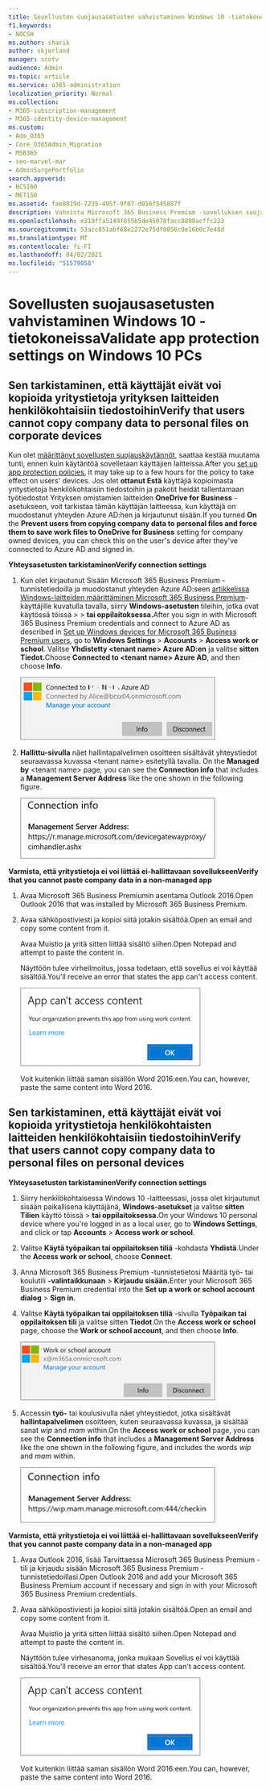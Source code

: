 ```yaml
---
title: Sovellusten suojausasetusten vahvistaminen Windows 10 -tietokoneissa
f1.keywords:
- NOCSH
ms.author: sharik
author: skjerland
manager: scotv
audience: Admin
ms.topic: article
ms.service: o365-administration
localization_priority: Normal
ms.collection:
- M365-subscription-management
- M365-identity-device-management
ms.custom:
- Adm_O365
- Core_O365Admin_Migration
- MSB365
- seo-marvel-mar
- AdminSurgePortfolio
search.appverid:
- BCS160
- MET150
ms.assetid: fae8819d-7235-495f-9f07-d016f545887f
description: Vahvista Microsoft 365 Business Premium -sovelluksen suojausasetukset Windows 10 -laitteissa ja varmista, että käyttäjät eivät voi kopioida yritystietoja henkilökohtaisiin tiedostoihin tai ei-hallittuihin sovelluksiin.
ms.openlocfilehash: e319ffa5149f055b5de45078facc8899acffc223
ms.sourcegitcommit: 53acc851abf68e2272e75df0856c0e16b0c7e48d
ms.translationtype: MT
ms.contentlocale: fi-FI
ms.lasthandoff: 04/02/2021
ms.locfileid: "51579858"
---
```

# <a name="validate-app-protection-settings-on-windows-10-pcs"></a><span data-ttu-id="f97c2-103">Sovellusten suojausasetusten vahvistaminen Windows 10 -tietokoneissa</span><span class="sxs-lookup"><span data-stu-id="f97c2-103">Validate app protection settings on Windows 10 PCs</span></span>

## <a name="verify-that-users-cannot-copy-company-data-to-personal-files-on-corporate-devices"></a><span data-ttu-id="f97c2-104">Sen tarkistaminen, että käyttäjät eivät voi kopioida yritystietoja yrityksen laitteiden henkilökohtaisiin tiedostoihin</span><span class="sxs-lookup"><span data-stu-id="f97c2-104">Verify that users cannot copy company data to personal files on corporate devices</span></span>

<span data-ttu-id="f97c2-105">Kun olet [määrittänyt sovellusten suojauskäytännöt](protection-settings-for-windows-10-devices.md), saattaa kestää muutama tunti, ennen kuin käytäntöä sovelletaan käyttäjien laitteissa.</span><span class="sxs-lookup"><span data-stu-id="f97c2-105">After you [set up app protection policies](protection-settings-for-windows-10-devices.md), it may take up to a few hours for the policy to take effect on users' devices.</span></span> <span data-ttu-id="f97c2-106">Jos olet **ottanut Estä** käyttäjiä kopioimasta yritystietoja henkilökohtaisiin tiedostoihin ja pakotit heidät tallentamaan työtiedostot Yrityksen omistamien laitteiden **OneDrive for Business** -asetukseen, voit tarkistaa tämän käyttäjän laitteessa, kun käyttäjä on muodostanut yhteyden Azure AD:hen ja kirjautunut sisään.</span><span class="sxs-lookup"><span data-stu-id="f97c2-106">If you turned **On** the **Prevent users from copying company data to personal files and force them to save work files to OneDrive for Business** setting for company owned devices, you can check this on the user's device after they've connected to Azure AD and signed in.</span></span> 
  
 <span data-ttu-id="f97c2-107">**Yhteysasetusten tarkistaminen**</span><span class="sxs-lookup"><span data-stu-id="f97c2-107">**Verify connection settings**</span></span>
  
1. <span data-ttu-id="f97c2-108">Kun olet kirjautunut Sisään Microsoft 365 Business Premium -tunnistetiedoilla ja muodostanut yhteyden Azure AD:seen [artikkelissa Windows-laitteiden määrittäminen Microsoft 365 Business Premium](set-up-windows-devices.md)-käyttäjille kuvatulla tavalla, siirry **Windows-asetusten** tileihin, jotka ovat käytössä töissä \>  \> **tai oppilaitoksessa.**</span><span class="sxs-lookup"><span data-stu-id="f97c2-108">After you sign in with Microsoft 365 Business Premium credentials and connect to Azure AD as described in [Set up Windows devices for Microsoft 365 Business Premium users](set-up-windows-devices.md), go to **Windows Settings** \> **Accounts** \> **Access work or school**.</span></span> <span data-ttu-id="f97c2-109">Valitse **Yhdistetty \<tenant name\> Azure AD:en** ja valitse **sitten Tiedot.**</span><span class="sxs-lookup"><span data-stu-id="f97c2-109">Choose **Connected to \<tenant name\> Azure AD**, and then choose **Info**.</span></span>
    
    ![Click or tap Info on the Connected to Azure AD dialog.](../media/a36ede2b-d1a0-4d4e-8ea7-af39b4b63890.png)
  
2. <span data-ttu-id="f97c2-111">**Hallittu-sivulla** näet hallintapalvelimen osoitteen sisältävät yhteystiedot seuraavassa kuvassa \<tenant name\>  esitetyllä tavalla. </span><span class="sxs-lookup"><span data-stu-id="f97c2-111">On the **Managed by** \<tenant name\> page, you can see the **Connection info** that includes a **Management Server Address** like the one shown in the following figure.</span></span> 
    
    ![Managed by page shows connection info of the device manager URL.](../media/47515a8e-2d0c-4bea-99f0-6b2545b88a11.png)
  
 <span data-ttu-id="f97c2-113">**Varmista, että yritystietoja ei voi liittää ei-hallittavaan sovellukseen**</span><span class="sxs-lookup"><span data-stu-id="f97c2-113">**Verify that you cannot paste company data in a non-managed app**</span></span>
  
1. <span data-ttu-id="f97c2-114">Avaa Microsoft 365 Business Premiumin asentama Outlook 2016.</span><span class="sxs-lookup"><span data-stu-id="f97c2-114">Open Outlook 2016 that was installed by Microsoft 365 Business Premium.</span></span>
    
2. <span data-ttu-id="f97c2-115">Avaa sähköpostiviesti ja kopioi siitä jotakin sisältöä.</span><span class="sxs-lookup"><span data-stu-id="f97c2-115">Open an email and copy some content from it.</span></span>
    
    <span data-ttu-id="f97c2-116">Avaa Muistio ja yritä sitten liittää sisältö siihen.</span><span class="sxs-lookup"><span data-stu-id="f97c2-116">Open Notepad and attempt to paste the content in.</span></span>
    
    <span data-ttu-id="f97c2-117">Näyttöön tulee virheilmoitus, jossa todetaan, että sovellus ei voi käyttää sisältöä.</span><span class="sxs-lookup"><span data-stu-id="f97c2-117">You'll receive an error that states the app can't access content.</span></span>
    
    ![A dialog that states app can't access content when you paste into an unmanaged app.](../media/5e82b154-cf2f-43c8-ae80-b45d8ad80e56.png)
  
    <span data-ttu-id="f97c2-119">Voit kuitenkin liittää saman sisällön Word 2016:een.</span><span class="sxs-lookup"><span data-stu-id="f97c2-119">You can, however, paste the same content into Word 2016.</span></span>
    
## <a name="verify-that-users-cannot-copy-company-data-to-personal-files-on-personal-devices"></a><span data-ttu-id="f97c2-120">Sen tarkistaminen, että käyttäjät eivät voi kopioida yritystietoja henkilökohtaisten laitteiden henkilökohtaisiin tiedostoihin</span><span class="sxs-lookup"><span data-stu-id="f97c2-120">Verify that users cannot copy company data to personal files on personal devices</span></span>

 <span data-ttu-id="f97c2-121">**Yhteysasetusten tarkistaminen**</span><span class="sxs-lookup"><span data-stu-id="f97c2-121">**Verify connection settings**</span></span>
  
1. <span data-ttu-id="f97c2-122">Siirry henkilökohtaisessa Windows 10 -laitteessasi, jossa olet kirjautunut sisään paikallisena käyttäjänä, **Windows-asetukset** ja valitse **sitten Tilien** käyttö töissä \> **tai oppilaitoksessa.**</span><span class="sxs-lookup"><span data-stu-id="f97c2-122">On your Windows 10 personal device where you're logged in as a local user, go to **Windows Settings**, and click or tap **Accounts** \> **Access work or school**.</span></span>
    
2. <span data-ttu-id="f97c2-123">Valitse **Käytä työpaikan tai oppilaitoksen tiliä** -kohdasta **Yhdistä**.</span><span class="sxs-lookup"><span data-stu-id="f97c2-123">Under the **Access work or school**, choose **Connect**.</span></span>
    
3. <span data-ttu-id="f97c2-124">Anna Microsoft 365 Business Premium -tunnistetietosi Määritä työ- tai koulutili **-valintaikkunaan** \> **Kirjaudu sisään.**</span><span class="sxs-lookup"><span data-stu-id="f97c2-124">Enter your Microsoft 365 Business Premium credential into the **Set up a work or school account dialog** \> **Sign in**.</span></span>
    
4. <span data-ttu-id="f97c2-125">Valitse **Käytä työpaikan tai oppilaitoksen tiliä** -sivulla **Työpaikan tai oppilaitoksen tili** ja valitse sitten **Tiedot**.</span><span class="sxs-lookup"><span data-stu-id="f97c2-125">On the **Access work or school** page, choose the **Work or school account**, and then choose **Info**.</span></span>
    
    ![Napsauta tai napauta Tiedot Työ- tai koulutili -valintaikkunassa.](../media/63bd8b32-cb32-4afa-8ce0-6070ac403abc.png)
  
5. <span data-ttu-id="f97c2-127">Accessin **työ-** tai koulusivulla  näet yhteystiedot, jotka sisältävät **hallintapalvelimen** osoitteen, kuten seuraavassa kuvassa, ja sisältää sanat *wip* and *mam* within.</span><span class="sxs-lookup"><span data-stu-id="f97c2-127">On the **Access work or school** page, you can see the **Connection info** that includes a **Management Server Address** like the one shown in the following figure, and includes the words  *wip*  and  *mam*  within.</span></span> 
    
    ![Managed by page shows connection info URL that includes the words mam and wpi.](../media/abd4eaf4-44fa-4538-a3e8-1e0d331dfe1e.png)
  
 <span data-ttu-id="f97c2-129">**Varmista, että yritystietoja ei voi liittää ei-hallittavaan sovellukseen**</span><span class="sxs-lookup"><span data-stu-id="f97c2-129">**Verify that you cannot paste company data in a non-managed app**</span></span>
  
1. <span data-ttu-id="f97c2-130">Avaa Outlook 2016, lisää Tarvittaessa Microsoft 365 Business Premium -tili ja kirjaudu sisään Microsoft 365 Business Premium -tunnistetiedoillasi.</span><span class="sxs-lookup"><span data-stu-id="f97c2-130">Open Outlook 2016 and add your Microsoft 365 Business Premium account if necessary and sign in with your Microsoft 365 Business Premium credentials.</span></span>
    
2. <span data-ttu-id="f97c2-131">Avaa sähköpostiviesti ja kopioi siitä jotakin sisältöä.</span><span class="sxs-lookup"><span data-stu-id="f97c2-131">Open an email and copy some content from it.</span></span>
    
    <span data-ttu-id="f97c2-132">Avaa Muistio ja yritä sitten liittää sisältö siihen.</span><span class="sxs-lookup"><span data-stu-id="f97c2-132">Open Notepad and attempt to paste the content in.</span></span>
    
    <span data-ttu-id="f97c2-133">Näyttöön tulee virhesanoma, jonka mukaan Sovellus ei voi käyttää sisältöä.</span><span class="sxs-lookup"><span data-stu-id="f97c2-133">You'll receive an error that states App can't access content.</span></span>
    
    ![A dialog that states app can't access content when you paste into an unmanaged app.](../media/5e82b154-cf2f-43c8-ae80-b45d8ad80e56.png)
  
    <span data-ttu-id="f97c2-135">Voit kuitenkin liittää saman sisällön Word 2016:een.</span><span class="sxs-lookup"><span data-stu-id="f97c2-135">You can, however, paste the same content into Word 2016.</span></span>
    

